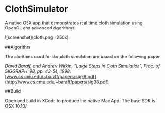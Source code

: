 # ClothSimulator
A native OSX app that demonstrates real time cloth simulation using OpenGL and advanced algorithms.

![screenshot](cloth.png =250x)

##Algorithm

The alorithms used for the cloth simulation are based on the following paper

*David Baraff, and Andrew Witkin, "Large Steps in Cloth Simulation", Proc. of SIGGRAPH '98, pp. 43-54, 1998.* [www.cs.cmu.edu/~baraff/papers/sig98.pdf](http://www.cs.cmu.edu/~baraff/papers/sig98.pdf)

##Build

Open and build in XCode to produce the native Mac App. The base SDK is OSX 10.10/


